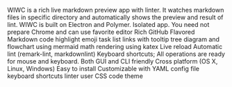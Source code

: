 WIWC is a rich live markdown preview app with linter. It watches markdown files in specific directory and automatically shows the preview and result of lint. WIWC is built on Electron and Polymer.
Isolated app. You need not prepare Chrome and can use favorite editor
Rich GitHub Flavored Markdown
code highlight
emoji
task list
links with tooltip
tree diagram and flowchart using mermaid
math rendering using katex
 Live reload
 Automatic lint (remark-lint, markdownlint)
 Keyboard shortcuts; All operations are ready for mouse and keyboard.
 Both GUI and CLI friendly
 Cross platform (OS X, Linux, Windows)
 Easy to install
 Customizable with YAML config file
keyboard shortcuts
linter
user CSS
code theme


